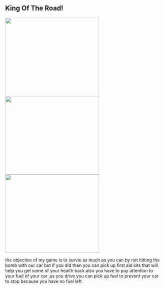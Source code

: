 <h2> King Of The Road!</h2>
<img src="https://github.com/jardelean7450/PyGame-Project/blob/master/GamePlan/1.1.PNG" width="300" height="250">
<img src="https://github.com/jardelean7450/PyGame-Project/blob/master/GamePlan/1.2.PNG" width="300" height="250">
<img src="https://github.com/jardelean7450/PyGame-Project/blob/master/GamePlan/1.3.PNG" width="300" height="250">
<p>the objective of my game is to survie as much as you can by not hitting the bomb with our car but if you did then you can pick up first aid kits that will help you get some of your health back.also you have to pay attention to your fuel of your car ,as you drive you can pick up fuel to prevent your car to stop because you have no fuel left.</p>
